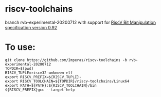 # riscv-toolchains
branch rvb-experimental-20200712 with support for [RiscV Bit Manipulation specification version 0.92](https://github.com/riscv/riscv-bitmanip/blob/master/bitmanip-0.92.pdf)

# To use: 
```
git clone https://github.com/Imperas/riscv-toolchains -b rvb-experimental-20200712
TOPDIR=$(pwd)
RISCV_TUPLE=riscv32-unknown-elf
export RISCV_PREFIX=${RISCV_TUPLE}-
export RISCV_TOOLCHAIN=${TOPDIR}/riscv-toolchains/Linux64
export PATH=${PATH}:${RISCV_TOOLCHAIN}/bin
${RISCV_PREFIX}gcc --target-help
